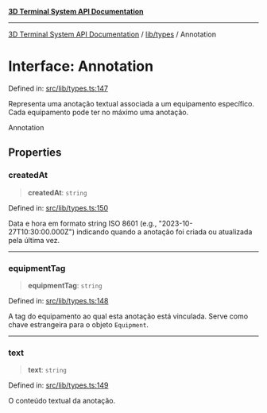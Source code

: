 [**3D Terminal System API Documentation**](../../../README.md)

***

[3D Terminal System API Documentation](../../../README.md) / [lib/types](../README.md) / Annotation

# Interface: Annotation

Defined in: [src/lib/types.ts:147](https://github.com/Dicommunitas/ThreeJS_Terminal_3D/blob/20cf40967bd739fbee6d804c3e821483cc482c65/src/lib/types.ts#L147)

Representa uma anotação textual associada a um equipamento específico.
Cada equipamento pode ter no máximo uma anotação.

 Annotation

## Properties

### createdAt

> **createdAt**: `string`

Defined in: [src/lib/types.ts:150](https://github.com/Dicommunitas/ThreeJS_Terminal_3D/blob/20cf40967bd739fbee6d804c3e821483cc482c65/src/lib/types.ts#L150)

Data e hora em formato string ISO 8601 (e.g., "2023-10-27T10:30:00.000Z")
                               indicando quando a anotação foi criada ou atualizada pela última vez.

***

### equipmentTag

> **equipmentTag**: `string`

Defined in: [src/lib/types.ts:148](https://github.com/Dicommunitas/ThreeJS_Terminal_3D/blob/20cf40967bd739fbee6d804c3e821483cc482c65/src/lib/types.ts#L148)

A tag do equipamento ao qual esta anotação está vinculada.
                                 Serve como chave estrangeira para o objeto `Equipment`.

***

### text

> **text**: `string`

Defined in: [src/lib/types.ts:149](https://github.com/Dicommunitas/ThreeJS_Terminal_3D/blob/20cf40967bd739fbee6d804c3e821483cc482c65/src/lib/types.ts#L149)

O conteúdo textual da anotação.
